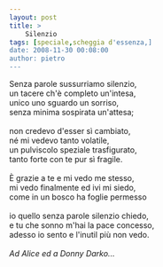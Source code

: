 ```yaml
---
layout: post
title: >
    Silenzio
tags: [speciale,scheggia d'essenza,]
date: 2008-11-30 00:08:00
author: pietro
---
```

Senza parole sussurriamo silenzio,<br/>un tacere ch'è completo un'intesa,<br/>unico uno sguardo un sorriso,<br/>senza minima sospirata un'attesa;<br/><br/>non credevo d'esser sì cambiato,<br/>né mi vedevo tanto volatile,<br/>un pulviscolo speziale trasfigurato,<br/>tanto forte con te pur sì fragile.<br/><br/>È grazie a te e mi vedo me stesso,<br/>mi vedo finalmente ed ivi mi siedo,<br/>come in un bosco ha foglie permesso<br/><br/>io quello senza parole silenzio chiedo,<br/>e tu che sonno m'hai la pace concesso,<br/>adesso io sento e l'inutil più non vedo.<br/><br/><span style="font-style: italic">Ad Alice ed a Donny Darko...</span>
